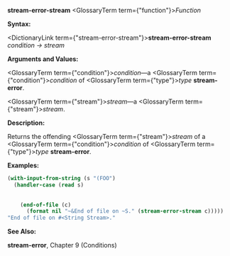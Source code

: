 **stream-error-stream** <GlossaryTerm  term={"function"}><i>Function</i></GlossaryTerm> 



**Syntax:** 



<DictionaryLink  term={"stream-error-stream"}><b>stream-error-stream</b></DictionaryLink> *condition → stream* 



**Arguments and Values:** 



<GlossaryTerm  term={"condition"}><i>condition</i></GlossaryTerm>—a <GlossaryTerm  term={"condition"}><i>condition</i></GlossaryTerm> of <GlossaryTerm  term={"type"}><i>type</i></GlossaryTerm> **stream-error**. 



<GlossaryTerm  term={"stream"}><i>stream</i></GlossaryTerm>—a <GlossaryTerm  term={"stream"}><i>stream</i></GlossaryTerm>. 



**Description:** 



Returns the offending <GlossaryTerm  term={"stream"}><i>stream</i></GlossaryTerm> of a <GlossaryTerm  term={"condition"}><i>condition</i></GlossaryTerm> of <GlossaryTerm  term={"type"}><i>type</i></GlossaryTerm> **stream-error**. 



**Examples:**
```lisp
(with-input-from-string (s "(FOO") 
  (handler-case (read s) 
    
    
    (end-of-file (c) 
      (format nil "~&End of file on ~S." (stream-error-stream c))))) 
"End of file on #<String Stream>." 
```
**See Also:** 



**stream-error**, Chapter 9 (Conditions) 



